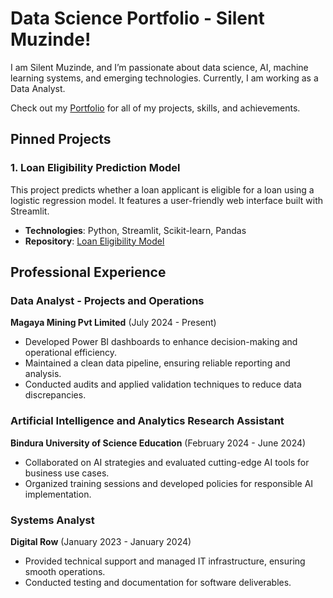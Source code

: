 # Data Science Portfolio - Silent Muzinde!

I am Silent Muzinde, and I’m passionate about data science, AI, machine learning systems, and emerging technologies. Currently, I am working as a Data Analyst.

Check out my [Portfolio]([link-to-your-portfolio](https://github.com/silentmuzinde/Data-Science-Portfolio)) for all of my projects, skills, and achievements.

## Pinned Projects

### 1. Loan Eligibility Prediction Model
This project predicts whether a loan applicant is eligible for a loan using a logistic regression model. It features a user-friendly web interface built with Streamlit.
- **Technologies**: Python, Streamlit, Scikit-learn, Pandas
- **Repository**: [Loan Eligibility Model](https://github.com/silentmuzinde/Data-Science-Portfolio/tree/main/ML_Projects/Loan_Eligibility_Model)

## Professional Experience

### Data Analyst - Projects and Operations
**Magaya Mining Pvt Limited** (July 2024 - Present)
- Developed Power BI dashboards to enhance decision-making and operational efficiency.
- Maintained a clean data pipeline, ensuring reliable reporting and analysis.
- Conducted audits and applied validation techniques to reduce data discrepancies.

### Artificial Intelligence and Analytics Research Assistant
**Bindura University of Science Education** (February 2024 - June 2024)
- Collaborated on AI strategies and evaluated cutting-edge AI tools for business use cases.
- Organized training sessions and developed policies for responsible AI implementation.

### Systems Analyst
**Digital Row** (January 2023 - January 2024)
- Provided technical support and managed IT infrastructure, ensuring smooth operations.
- Conducted testing and documentation for software deliverables.

